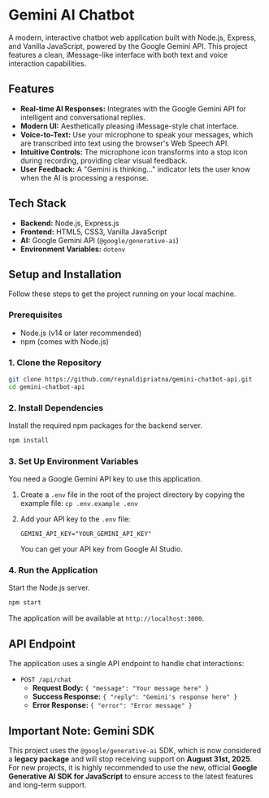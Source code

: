 # Gemini AI Chatbot

A modern, interactive chatbot web application built with Node.js, Express, and Vanilla JavaScript, powered by the Google Gemini API. This project features a clean, iMessage-like interface with both text and voice interaction capabilities.

## Features

- **Real-time AI Responses:** Integrates with the Google Gemini API for intelligent and conversational replies.
- **Modern UI:** Aesthetically pleasing iMessage-style chat interface.
- **Voice-to-Text:** Use your microphone to speak your messages, which are transcribed into text using the browser's Web Speech API.
- **Intuitive Controls:** The microphone icon transforms into a stop icon during recording, providing clear visual feedback.
- **User Feedback:** A "Gemini is thinking..." indicator lets the user know when the AI is processing a response.

## Tech Stack

- **Backend:** Node.js, Express.js
- **Frontend:** HTML5, CSS3, Vanilla JavaScript
- **AI:** Google Gemini API (`@google/generative-ai`)
- **Environment Variables:** `dotenv`

## Setup and Installation

Follow these steps to get the project running on your local machine.

### Prerequisites

- Node.js (v14 or later recommended)
- npm (comes with Node.js)

### 1. Clone the Repository

```bash
git clone https://github.com/reynaldipriatna/gemini-chatbot-api.git
cd gemini-chatbot-api
```

### 2. Install Dependencies

Install the required npm packages for the backend server.

```bash
npm install
```

### 3. Set Up Environment Variables

You need a Google Gemini API key to use this application.

1.  Create a `.env` file in the root of the project directory by copying the example file: `cp .env.example .env`
2.  Add your API key to the `.env` file:

    ```env
    GEMINI_API_KEY="YOUR_GEMINI_API_KEY"
    ```

    You can get your API key from Google AI Studio.

### 4. Run the Application

Start the Node.js server.

```bash
npm start
```

The application will be available at `http://localhost:3000`.

## API Endpoint

The application uses a single API endpoint to handle chat interactions:

- `POST /api/chat`
  - **Request Body:** `{ "message": "Your message here" }`
  - **Success Response:** `{ "reply": "Gemini's response here" }`
  - **Error Response:** `{ "error": "Error message" }`

## Important Note: Gemini SDK

This project uses the `@google/generative-ai` SDK, which is now considered a **legacy package** and will stop receiving support on **August 31st, 2025**. For new projects, it is highly recommended to use the new, official **Google Generative AI SDK for JavaScript** to ensure access to the latest features and long-term support.
